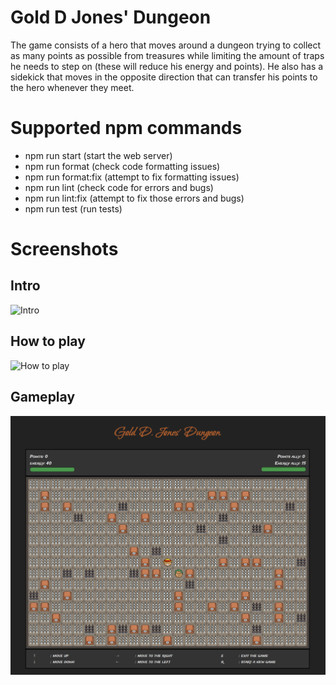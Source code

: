 # Gold D Jones' Dungeon
The game consists of a hero that moves around a dungeon trying to collect as many points as possible from treasures while limiting the amount of traps he needs to step on (these will reduce his energy and points). He also has a sidekick that moves in the opposite direction that can transfer his points to the hero whenever they meet.

# Supported npm commands
- npm run start (start the web server)
- npm run format (check code formatting issues)
- npm run format:fix (attempt to fix formatting issues)
- npm run lint (check code for errors and bugs)
- npm run lint:fix (attempt to fix those errors and bugs)
- npm run test (run tests)

# Screenshots
## Intro
![Intro](./assets/introGame1.png "Intro")
## How to play
![How to play](./assets/introGame2.png "How to play")
## Gameplay
![Gameplay](./ScreenshotGame.png "Gameplay")